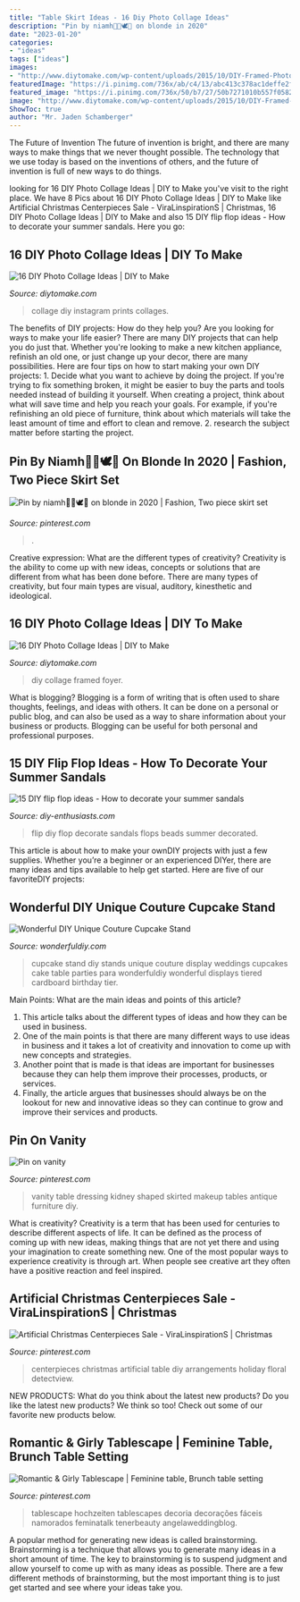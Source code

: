 ```yaml
---
title: "Table Skirt Ideas - 16 Diy Photo Collage Ideas"
description: "Pin by niamh🧚🏻🕊🤍 on blonde in 2020"
date: "2023-01-20"
categories:
- "ideas"
tags: ["ideas"]
images:
- "http://www.diytomake.com/wp-content/uploads/2015/10/DIY-Framed-Photo-Collages.jpg"
featuredImage: "https://i.pinimg.com/736x/ab/c4/13/abc413c378ac1deffe2f8ed0aa265381.jpg"
featured_image: "https://i.pinimg.com/736x/50/b7/27/50b7271010b557f0582c59cef5c4970a.jpg"
image: "http://www.diytomake.com/wp-content/uploads/2015/10/DIY-Framed-Photo-Collages.jpg"
ShowToc: true
author: "Mr. Jaden Schamberger"
---
```



The Future of Invention
The future of invention is bright, and there are many ways to make things that we never thought possible. The technology that we use today is based on the inventions of others, and the future of invention is full of new ways to do things.

	

		
looking for 16 DIY Photo Collage Ideas | DIY to Make you've visit to the right place. We have 8 Pics about 16 DIY Photo Collage Ideas | DIY to Make like Artificial Christmas Centerpieces Sale - ViraLinspirationS | Christmas, 16 DIY Photo Collage Ideas | DIY to Make and also 15 DIY flip flop ideas - How to decorate your summer sandals. Here you go:
		
    
## 16 DIY Photo Collage Ideas | DIY To Make

<img loading=lazy src="http://www.diytomake.com/wp-content/uploads/2015/10/DIY-Instagram-Photo-Collages.jpg" onerror="this.onerror=null;this.src='https://tse2.mm.bing.net/th?id=OIP.sgzigI7Krv9mLHJd4yJ0fwHaFj&amp;pid=15.1';" alt="16 DIY Photo Collage Ideas | DIY to Make">

_Source: diytomake.com_

>collage diy instagram prints collages. 

	

The benefits of DIY projects: How do they help you?
Are you looking for ways to make your life easier? There are many DIY projects that can help you do just that. Whether you're looking to make a new kitchen appliance, refinish an old one, or just change up your decor, there are many possibilities. Here are four tips on how to start making your own DIY projects: 1. Decide what you want to achieve by doing the project. If you're trying to fix something broken, it might be easier to buy the parts and tools needed instead of building it yourself. When creating a project, think about what will save time and help you reach your goals. For example, if you're refinishing an old piece of furniture, think about which materials will take the least amount of time and effort to clean and remove. 2. research the subject matter before starting the project.

    
## Pin By Niamh🧚🏻🕊🤍 On Blonde In 2020 | Fashion, Two Piece Skirt Set

<img loading=lazy src="https://i.pinimg.com/736x/50/b7/27/50b7271010b557f0582c59cef5c4970a.jpg" onerror="this.onerror=null;this.src='https://tse2.mm.bing.net/th?id=OIP.3eaVuE1bFrHx-IO_jPDU4AHaKd&amp;pid=15.1';" alt="Pin by niamh🧚🏻🕊🤍 on blonde in 2020 | Fashion, Two piece skirt set">

_Source: pinterest.com_

>. 

	

Creative expression: What are the different types of creativity?
Creativity is the ability to come up with new ideas, concepts or solutions that are different from what has been done before. There are many types of creativity, but four main types are visual, auditory, kinesthetic and ideological.

    
## 16 DIY Photo Collage Ideas | DIY To Make

<img loading=lazy src="http://www.diytomake.com/wp-content/uploads/2015/10/DIY-Framed-Photo-Collages.jpg" onerror="this.onerror=null;this.src='https://tse4.mm.bing.net/th?id=OIP.-3f67YtjQz0BfnFBLQhKXAHaLH&amp;pid=15.1';" alt="16 DIY Photo Collage Ideas | DIY to Make">

_Source: diytomake.com_

>diy collage framed foyer. 

	

What is blogging?
Blogging is a form of writing that is often used to share thoughts, feelings, and ideas with others. It can be done on a personal or public blog, and can also be used as a way to share information about your business or products. Blogging can be useful for both personal and professional purposes.

    
## 15 DIY Flip Flop Ideas - How To Decorate Your Summer Sandals

<img loading=lazy src="http://www.diy-enthusiasts.com/wp-content/uploads/2014/05/diy-flip-flops-ideas-decorate-with-beads-chains.jpg" onerror="this.onerror=null;this.src='https://tse2.mm.bing.net/th?id=OIP.nVHjH0G2FT-6RSg099qfiwHaLH&amp;pid=15.1';" alt="15 DIY flip flop ideas - How to decorate your summer sandals">

_Source: diy-enthusiasts.com_

>flip diy flop decorate sandals flops beads summer decorated. 

	

This article is about how to make your ownDIY projects with just a few supplies. Whether you’re a beginner or an experienced DIYer, there are many ideas and tips available to help get started. Here are five of our favoriteDIY projects: 

    
## Wonderful DIY Unique Couture Cupcake Stand

<img loading=lazy src="https://cdn.wonderfuldiy.com/wp-content/uploads/2015/04/Couture-Cupcake-Stand-4.jpg" onerror="this.onerror=null;this.src='https://tse1.mm.bing.net/th?id=OIP.14_7XjRssVlEpz1C2409YAHaMx&amp;pid=15.1';" alt="Wonderful DIY Unique Couture Cupcake Stand">

_Source: wonderfuldiy.com_

>cupcake stand diy stands unique couture display weddings cupcakes cake table parties para wonderfuldiy wonderful displays tiered cardboard birthday tier. 

	

Main Points: What are the main ideas and points of this article?
1. This article talks about the different types of ideas and how they can be used in business.
2. One of the main points is that there are many different ways to use ideas in business and it takes a lot of creativity and innovation to come up with new concepts and strategies.
3. Another point that is made is that ideas are important for businesses because they can help them improve their processes, products, or services.
4. Finally, the article argues that businesses should always be on the lookout for new and innovative ideas so they can continue to grow and improve their services and products.

    
## Pin On Vanity

<img loading=lazy src="https://i.pinimg.com/736x/42/05/91/42059199a2d352284f6b4cd587dbf769.jpg" onerror="this.onerror=null;this.src='https://tse3.mm.bing.net/th?id=OIP.HqlCmabXxQh-EzEAoJG80AHaG_&amp;pid=15.1';" alt="Pin on vanity">

_Source: pinterest.com_

>vanity table dressing kidney shaped skirted makeup tables antique furniture diy. 

	

What is creativity?
Creativity is a term that has been used for centuries to describe different aspects of life. It can be defined as the process of coming up with new ideas, making things that are not yet there and using your imagination to create something new. One of the most popular ways to experience creativity is through art. When people see creative art they often have a positive reaction and feel inspired.

    
## Artificial Christmas Centerpieces Sale - ViraLinspirationS | Christmas

<img loading=lazy src="https://i.pinimg.com/originals/93/b4/0f/93b40ffd5147ac25d8c00448bff5c0ba.jpg" onerror="this.onerror=null;this.src='https://tse3.mm.bing.net/th?id=OIP.80Xi8JRVKnKA3KcAGNFDZwHaJ3&amp;pid=15.1';" alt="Artificial Christmas Centerpieces Sale - ViraLinspirationS | Christmas">

_Source: pinterest.com_

>centerpieces christmas artificial table diy arrangements holiday floral detectview. 

	

NEW PRODUCTS: What do you think about the latest new products?
Do you like the latest new products? We think so too! Check out some of our favorite new products below.

    
## Romantic &amp; Girly Tablescape | Feminine Table, Brunch Table Setting

<img loading=lazy src="https://i.pinimg.com/736x/ab/c4/13/abc413c378ac1deffe2f8ed0aa265381.jpg" onerror="this.onerror=null;this.src='https://tse2.mm.bing.net/th?id=OIP.6Mwi3GaHNmYpNbkyLjo36AHaKq&amp;pid=15.1';" alt="Romantic &amp; Girly Tablescape | Feminine table, Brunch table setting">

_Source: pinterest.com_

>tablescape hochzeiten tablescapes decoria decorações fáceis namorados feminatalk tenerbeauty angelaweddingblog. 

	

A popular method for generating new ideas is called brainstorming. Brainstorming is a technique that allows you to generate many ideas in a short amount of time. The key to brainstorming is to suspend judgment and allow yourself to come up with as many ideas as possible. There are a few different methods of brainstorming, but the most important thing is to just get started and see where your ideas take you.

